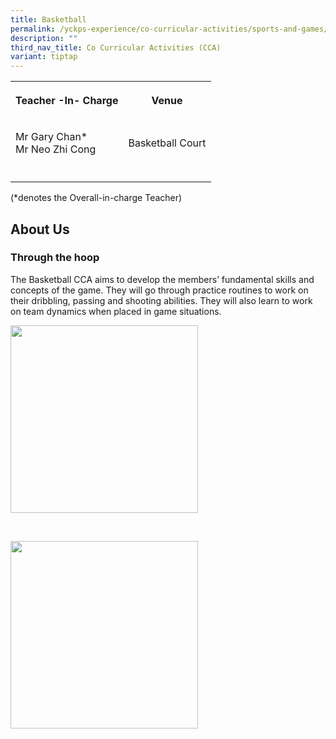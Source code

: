 ```yaml
---
title: Basketball
permalink: /yckps-experience/co-curricular-activities/sports-and-games/basketball/
description: ""
third_nav_title: Co Curricular Activities (CCA)
variant: tiptap
---
```

<table>
<tbody>
<tr>
<th rowspan="1" colspan="1">
<p>Teacher -In- Charge</p>
</th>
<th rowspan="1" colspan="1">
<p>Venue</p>
</th>
</tr>
<tr>
<td rowspan="1" colspan="1">
<p>Mr Gary Chan*
<br>Mr Neo Zhi Cong</p>
</td>
<td rowspan="1" colspan="1">
<p>Basketball Court</p>
</td>
</tr>
<tr>
<td rowspan="1" colspan="1">
<p></p>
</td>
<td rowspan="1" colspan="1">
<p></p>
</td>
</tr>
</tbody>
</table>
<p>(*denotes the Overall-in-charge Teacher)&nbsp;</p>
<h2>About Us</h2>
<h3><strong>Through the hoop</strong></h3>
<p>The Basketball CCA aims to develop the members’ fundamental skills and
concepts of the game. They will go through practice routines to work on
their dribbling, passing and shooting abilities. They will also learn to
work on team dynamics when placed in game situations.</p>
<div class="isomer-image-wrapper">
<img style="width:300px;height:auto;" height="auto" width="100%" src="/images/2023/CCA/basketball1%20-%20lovino%20villasin%20cruz.JPG">
</div>
<p>
<br>
</p>
<div class="isomer-image-wrapper">
<img style="width:300px;height:auto;" height="auto" width="100%" src="/images/2023/CCA/basketball2%20-%20lovino%20villasin%20cruz.JPG">
</div>
<p></p>